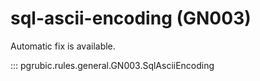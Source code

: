 # sql-ascii-encoding (GN003)

Automatic fix is available.

::: pgrubic.rules.general.GN003.SqlAsciiEncoding
